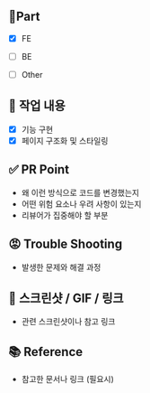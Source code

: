 ## 🔘Part

- [x] FE

- [ ] BE

- [ ] Other

## 💜 작업 내용

- [x] 기능 구현
- [x] 페이지 구조화 및 스타일링

## ✅ PR Point

- 왜 이런 방식으로 코드를 변경했는지
- 어떤 위험 요소나 우려 사항이 있는지
- 리뷰어가 집중해야 할 부분

## 😡 Trouble Shooting

- 발생한 문제와 해결 과정

## 👀 스크린샷 / GIF / 링크

- 관련 스크린샷이나 참고 링크

## 📚 Reference

- 참고한 문서나 링크 (필요시)

